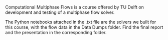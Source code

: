 Computational Multiphase Flows is a course offered by TU Delft on development and testing of a multiphase flow solver. 

The Python notebooks attached in the .txt file are the solvers we built for this course, with the flow data in the Data Dumps folder. Find the final report and the presentation in the corresponding folder.